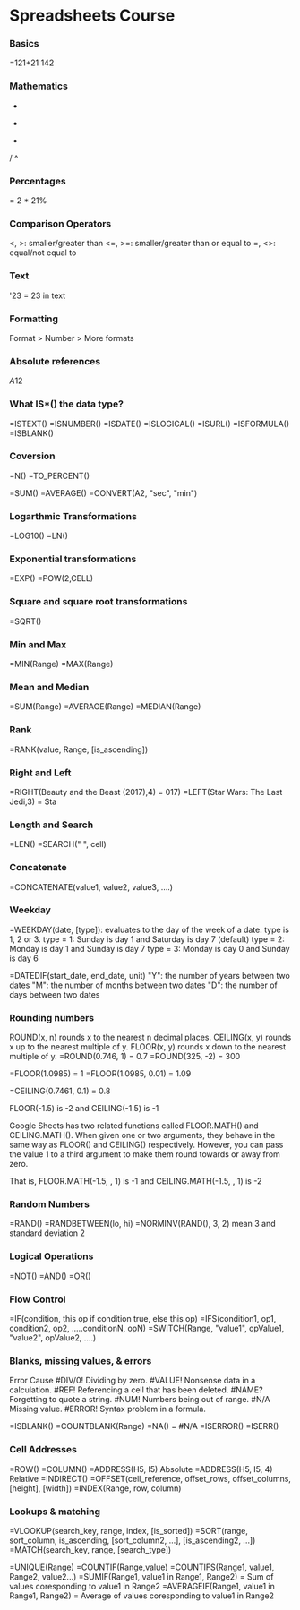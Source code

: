 # Spreadsheets Course

### Basics
=121+21
142

### Mathematics
+
-
*
/
^

### Percentages
= 2 * 21%

### Comparison Operators
<, >: smaller/greater than
<=, >=: smaller/greater than or equal to
=, <>: equal/not equal to

### Text
'23 = 23 in text

### Formatting
Format > Number > More formats

### Absolute references
$A$12

### What IS*() the data type?
=ISTEXT()
=ISNUMBER()
=ISDATE()
=ISLOGICAL()
=ISURL()
=ISFORMULA()
=ISBLANK()

### Coversion
=N()
=TO_PERCENT()

=SUM()
=AVERAGE()
=CONVERT(A2, "sec", "min")

### Logarthmic Transformations
=LOG10()
=LN()

### Exponential transformations
=EXP()
=POW(2,CELL)

### Square and square root transformations
=SQRT()

### Min and Max
=MIN(Range)
=MAX(Range)

### Mean and Median
=SUM(Range)
=AVERAGE(Range)
=MEDIAN(Range)

### Rank
=RANK(value, Range, [is_ascending])

### Right and Left
=RIGHT(Beauty and the Beast (2017),4) = 017)
=LEFT(Star Wars: The Last Jedi,3) = Sta

### Length and Search
=LEN()
=SEARCH(" ", cell)

### Concatenate
=CONCATENATE(value1, value2, value3, ....)

### Weekday
=WEEKDAY(date, [type]): evaluates to the day of the week of a date. type is 1, 2 or 3.
type = 1: Sunday is day 1 and Saturday is day 7 (default)
type = 2: Monday is day 1 and Sunday is day 7
type = 3: Monday is day 0 and Sunday is day 6

=DATEDIF(start_date, end_date, unit)
"Y": the number of years between two dates
"M": the number of months between two dates
"D": the number of days between two dates

### Rounding numbers
ROUND(x, n) rounds x to the nearest n decimal places.
CEILING(x, y) rounds x up to the nearest multiple of y.
FLOOR(x, y) rounds x down to the nearest multiple of y.
=ROUND(0.746, 1) = 0.7
=ROUND(325, -2) = 300

=FLOOR(1.0985) = 1
=FLOOR(1.0985, 0.01) = 1.09

=CEILING(0.7461, 0.1) = 0.8

FLOOR(-1.5) is -2 and CEILING(-1.5) is -1

Google Sheets has two related functions called FLOOR.MATH() and CEILING.MATH(). When given one or two arguments, they behave in the same way as FLOOR() and CEILING() respectively. However, you can pass the value 1 to a third argument to make them round towards or away from zero.

That is, FLOOR.MATH(-1.5, , 1) is -1 and CEILING.MATH(-1.5, , 1) is -2

### Random Numbers
=RAND()
=RANDBETWEEN(lo, hi)
=NORMINV(RAND(), 3, 2) mean 3 and standard deviation 2

### Logical Operations
=NOT()
=AND()
=OR()

### Flow Control
=IF(condition, this op if condition true, else this op)
=IFS(condition1, op1, condition2, op2, .....conditionN, opN)
=SWITCH(Range, "value1", opValue1, "value2", opValue2, ....)

### Blanks, missing values, & errors
Error	Cause
#DIV/0!	Dividing by zero.
#VALUE!	Nonsense data in a calculation.
#REF!	Referencing a cell that has been deleted.
#NAME?	Forgetting to quote a string.
#NUM!	Numbers being out of range.
#N/A	Missing value.
#ERROR!	Syntax problem in a formula.

=ISBLANK()
=COUNTBLANK(Range)
=NA() = #N/A
=ISERROR()
=ISERR()

### Cell Addresses
=ROW()
=COLUMN()
=ADDRESS(H5, I5) Absolute
=ADDRESS(H5, I5, 4) Relative
=INDIRECT()
=OFFSET(cell_reference, offset_rows, offset_columns, [height], [width])
=INDEX(Range, row, column)

### Lookups & matching
=VLOOKUP(search_key, range, index, [is_sorted])
=SORT(range, sort_column, is_ascending, [sort_column2, ...], [is_ascending2, ...])
=MATCH(search_key, range, [search_type])

=UNIQUE(Range)
=COUNTIF(Range,value)
=COUNTIFS(Range1, value1, Range2, value2...)
=SUMIF(Range1, value1 in Range1, Range2) = Sum of values coresponding to value1 in Range2
=AVERAGEIF(Range1, value1 in Range1, Range2) = Average of values coresponding to value1 in Range2
